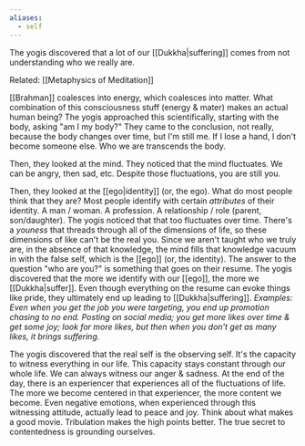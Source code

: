 ```yaml
---
aliases:
  - self
---
```

The yogis discovered that a lot of our [[Dukkha|suffering]] comes from not understanding who we really are.

Related: [[Metaphysics of Meditation]]

[[Brahman]] coalesces into energy, which coalesces into matter. What combination of this consciousness stuff (energy & mater) makes an actual human being? The yogis approached this scientifically, starting with the body, asking "am I my body?" They came to the conclusion, not really, because the body changes over time, but I'm still me. If I lose a hand, I don't become someone else. Who we are transcends the body.

Then, they looked at the mind. They noticed that the mind fluctuates. We can be angry, then sad, etc. Despite those fluctuations, you are still you.

Then, they looked at the [[ego|identity]] (or, the ego). What do most people think that they are? Most people identify with certain *attributes* of their identity. A man / woman. A profession. A relationship / role (parent, son/daughter). The yogis noticed that that too fluctuates over time.
There's a *youness* that threads through all of the dimensions of life, so these dimensions of like can't be the real you.
Since we aren't taught who we truly are, in the absence of that knowledge, the mind fills that knowledge vacuum in with the false self, which is the [[ego]] (or, the identity). The answer to the question "who are you?" is something that goes on their resume.
The yogis discovered that the more we identify with our [[ego]], the more we [[Dukkha|suffer]]. Even though everything on the resume can evoke things like pride, they ultimately end up leading to [[Dukkha|suffering]].
	*Examples:
		Even when you get the job you were targeting, you end up promotion chasing to no end.
		Posting on social media; you get more likes over time & get some joy; look for more likes, but then when you don't get as many likes, it brings suffering.*

The yogis discovered that the real self is the observing self. It's the capacity to witness everything in our life. This capacity stays constant through our whole life. We can always witness our anger & sadness. At the end of the day, there is an experiencer that experiences all of the fluctuations of life. The more we become centered in that experiencer, the more content we become. Even negative emotions, when experienced through this witnessing attitude, actually lead to peace and joy. Think about what makes a good movie. Tribulation makes the high points better. The true secret to contentedness is grounding ourselves.

